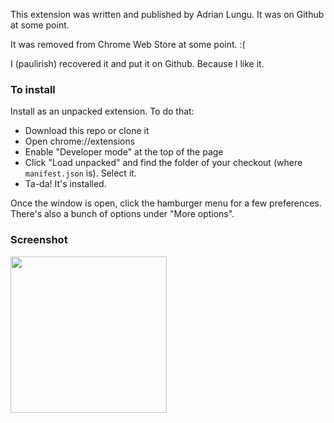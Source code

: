 
This extension was written and published by Adrian Lungu. It was on Github at some point.

It was removed from Chrome Web Store at some point. :(

I (paulirish) recovered it and put it on Github. Because I like it.



### To install

Install as an unpacked extension. To do that:

* Download this repo or clone it
* Open chrome://extensions
* Enable "Developer mode" at the top of the page
* Click "Load unpacked" and find the folder of your checkout (where `manifest.json` is). Select it.
* Ta-da! It's installed.

Once the window is open, click the hamburger menu for a few preferences. There's also a bunch of options under "More options".

### Screenshot

<img src="https://user-images.githubusercontent.com/39191/52365295-068e5780-29fc-11e9-9329-88a3bcf719c2.png" width=250>